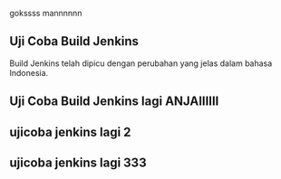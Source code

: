 gokssss mannnnnn
## Uji Coba Build Jenkins
Build Jenkins telah dipicu dengan perubahan yang jelas dalam bahasa Indonesia.
## Uji Coba Build Jenkins lagi ANJAIIIIII
## ujicoba jenkins lagi 2
## ujicoba jenkins lagi 333
